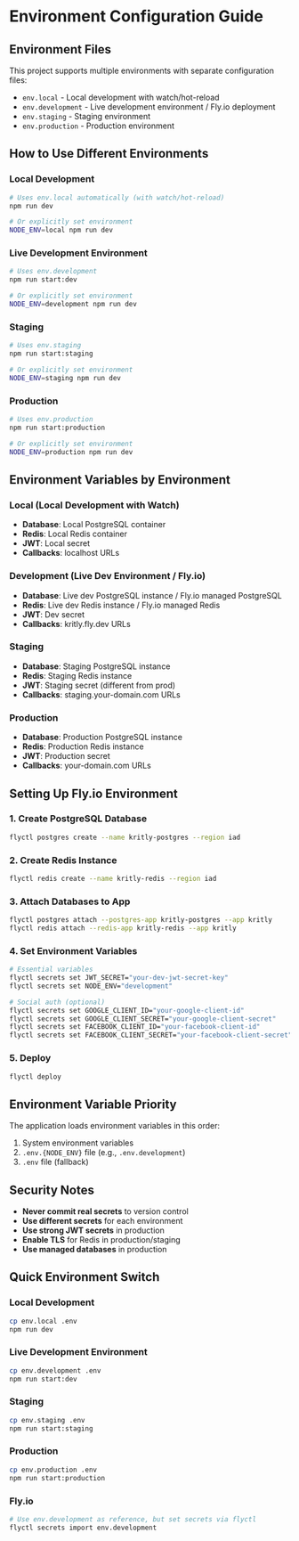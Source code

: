 # Environment Configuration Guide

## Environment Files

This project supports multiple environments with separate configuration files:

- `env.local` - Local development with watch/hot-reload
- `env.development` - Live development environment / Fly.io deployment
- `env.staging` - Staging environment
- `env.production` - Production environment

## How to Use Different Environments

### Local Development
```bash
# Uses env.local automatically (with watch/hot-reload)
npm run dev

# Or explicitly set environment
NODE_ENV=local npm run dev
```

### Live Development Environment
```bash
# Uses env.development
npm run start:dev

# Or explicitly set environment
NODE_ENV=development npm run dev
```

### Staging
```bash
# Uses env.staging
npm run start:staging

# Or explicitly set environment
NODE_ENV=staging npm run dev
```

### Production
```bash
# Uses env.production
npm run start:production

# Or explicitly set environment
NODE_ENV=production npm run dev
```

## Environment Variables by Environment

### Local (Local Development with Watch)
- **Database**: Local PostgreSQL container
- **Redis**: Local Redis container
- **JWT**: Local secret
- **Callbacks**: localhost URLs

### Development (Live Dev Environment / Fly.io)
- **Database**: Live dev PostgreSQL instance / Fly.io managed PostgreSQL
- **Redis**: Live dev Redis instance / Fly.io managed Redis
- **JWT**: Dev secret
- **Callbacks**: kritly.fly.dev URLs

### Staging
- **Database**: Staging PostgreSQL instance
- **Redis**: Staging Redis instance
- **JWT**: Staging secret (different from prod)
- **Callbacks**: staging.your-domain.com URLs

### Production
- **Database**: Production PostgreSQL instance
- **Redis**: Production Redis instance
- **JWT**: Production secret
- **Callbacks**: your-domain.com URLs



## Setting Up Fly.io Environment

### 1. Create PostgreSQL Database
```bash
flyctl postgres create --name kritly-postgres --region iad
```

### 2. Create Redis Instance
```bash
flyctl redis create --name kritly-redis --region iad
```

### 3. Attach Databases to App
```bash
flyctl postgres attach --postgres-app kritly-postgres --app kritly
flyctl redis attach --redis-app kritly-redis --app kritly
```

### 4. Set Environment Variables
```bash
# Essential variables
flyctl secrets set JWT_SECRET="your-dev-jwt-secret-key"
flyctl secrets set NODE_ENV="development"

# Social auth (optional)
flyctl secrets set GOOGLE_CLIENT_ID="your-google-client-id"
flyctl secrets set GOOGLE_CLIENT_SECRET="your-google-client-secret"
flyctl secrets set FACEBOOK_CLIENT_ID="your-facebook-client-id"
flyctl secrets set FACEBOOK_CLIENT_SECRET="your-facebook-client-secret"
```

### 5. Deploy
```bash
flyctl deploy
```

## Environment Variable Priority

The application loads environment variables in this order:
1. System environment variables
2. `.env.{NODE_ENV}` file (e.g., `.env.development`)
3. `.env` file (fallback)

## Security Notes

- **Never commit real secrets** to version control
- **Use different secrets** for each environment
- **Use strong JWT secrets** in production
- **Enable TLS** for Redis in production/staging
- **Use managed databases** in production

## Quick Environment Switch

### Local Development
```bash
cp env.local .env
npm run dev
```

### Live Development Environment
```bash
cp env.development .env
npm run start:dev
```

### Staging
```bash
cp env.staging .env
npm run start:staging
```

### Production
```bash
cp env.production .env
npm run start:production
```

### Fly.io
```bash
# Use env.development as reference, but set secrets via flyctl
flyctl secrets import env.development
```
